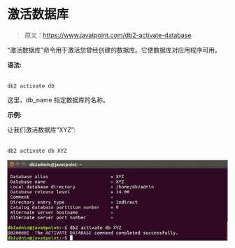 # 激活数据库

> 原文：<https://www.javatpoint.com/db2-activate-database>

“激活数据库”命令用于激活您曾经创建的数据库。它使数据库对应用程序可用。

**语法:**

```

db2 activate db  
```

这里，db_name 指定数据库的名称。

**示例:**

让我们激活数据库“XYZ”:

```

db2 activate db XYZ

```

![Create Database](img/edc2d7b5b0a6c3359dce9de4c893a2ba.png)